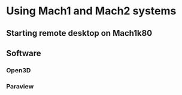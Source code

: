 # Using Mach1 and Mach2 systems
## Starting remote desktop on Mach1k80
## Software
### Open3D
### Paraview
